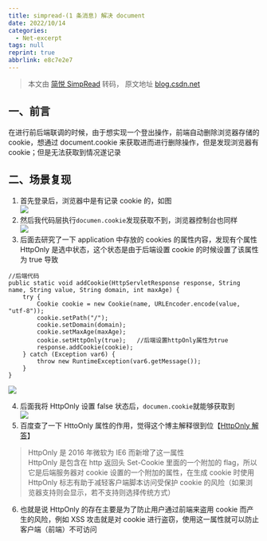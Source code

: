 ```yaml
---
title: simpread-(1 条消息) 解决 document
date: 2022/10/14
categories:
  - Net-excerpt
tags: null
reprint: true
abbrlink: e8c7e2e7
---
```



> 本文由 [简悦 SimpRead](http://ksria.com/simpread/) 转码， 原文地址 [blog.csdn.net](https://blog.csdn.net/weixin_40686603/article/details/116188863)

一、前言
----

在进行前后端联调的时候，由于想实现一个登出操作，前端自动删除浏览器存储的 cookie，想通过 document.cookie 来获取进而进行删除操作，但是发现浏览器有 cookie；但是无法获取到情况遂记录

二、场景复现
------

1.  首先登录后，浏览器中是有记录 cookie 的，如图  
    ![](https://img-blog.csdnimg.cn/20210427084217576.png?x-oss-process=image/watermark,type_ZmFuZ3poZW5naGVpdGk,shadow_10,text_aHR0cHM6Ly9ibG9nLmNzZG4ubmV0L3dlaXhpbl80MDY4NjYwMw==,size_16,color_FFFFFF,t_70)
2.  然后我代码层执行`documen.cookie`发现获取不到，浏览器控制台也同样  
    ![](https://img-blog.csdnimg.cn/20210427084637984.png?x-oss-process=image/watermark,type_ZmFuZ3poZW5naGVpdGk,shadow_10,text_aHR0cHM6Ly9ibG9nLmNzZG4ubmV0L3dlaXhpbl80MDY4NjYwMw==,size_16,color_FFFFFF,t_70)
3.  后面去研究了一下 application 中存放的 cookies 的属性内容，发现有个属性 HttpOnly 是选中状态，这个状态是由于后端设置 cookie 的时候设置了该属性为 true 导致

```
//后端代码
public static void addCookie(HttpServletResponse response, String name, String value, String domain, int maxAge) {
    try {
        Cookie cookie = new Cookie(name, URLEncoder.encode(value, "utf-8"));
        cookie.setPath("/");
        cookie.setDomain(domain);
        cookie.setMaxAge(maxAge);
        cookie.setHttpOnly(true);   //后端设置httpOnly属性为true
        response.addCookie(cookie);
    } catch (Exception var6) {
        throw new RuntimeException(var6.getMessage());
    }
}
```

![](https://img-blog.csdnimg.cn/20210427084849886.png?x-oss-process=image/watermark,type_ZmFuZ3poZW5naGVpdGk,shadow_10,text_aHR0cHM6Ly9ibG9nLmNzZG4ubmV0L3dlaXhpbl80MDY4NjYwMw==,size_16,color_FFFFFF,t_70)

4.  后面我将 HttpOnly 设置 false 状态后，`documen.cookie`就能够获取到  
    ![](https://img-blog.csdnimg.cn/20210427085313313.png?x-oss-process=image/watermark,type_ZmFuZ3poZW5naGVpdGk,shadow_10,text_aHR0cHM6Ly9ibG9nLmNzZG4ubmV0L3dlaXhpbl80MDY4NjYwMw==,size_16,color_FFFFFF,t_70)
5.  百度查了一下 HttoOnly 属性的作用，觉得这个博主解释很到位【[HttpOnly 解答](https://www.jianshu.com/p/ba6500990694)】

> HttpOnly 是 2016 年微软为 IE6 而新增了这一属性  
> HttpOnly 是包含在 http 返回头 Set-Cookie 里面的一个附加的 flag，所以它是后端服务器对 cookie 设置的一个附加的属性，在生成 cookie 时使用 HttpOnly 标志有助于减轻客户端脚本访问受保护 cookie 的风险（如果浏览器支持则会显示，若不支持则选择传统方式）

6.  也就是说 HttpOnly 的存在主要是为了防止用户通过前端来盗用 cookie 而产生的风险，例如 XSS 攻击就是对 cookie 进行盗窃，使用这一属性就可以防止客户端（前端）不可访问